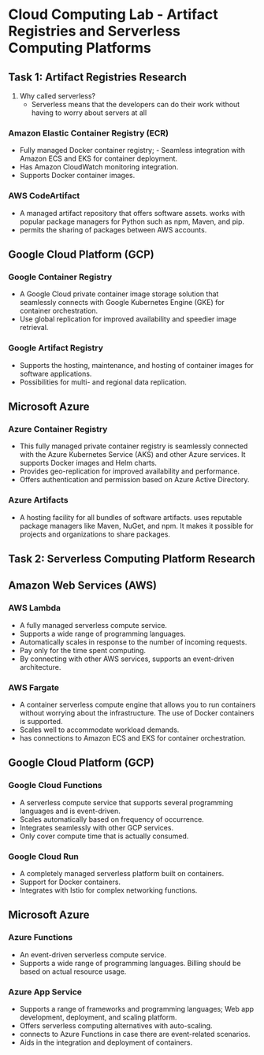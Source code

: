 # Cloud Computing Lab - Artifact Registries and Serverless Computing Platforms
## Task 1: Artifact Registries Research
 1. Why called serverless?
    - Serverless means that the developers can do their work without having to worry about servers at all

### Amazon Elastic Container Registry (ECR)
- Fully managed Docker container registry; - Seamless integration with Amazon ECS and EKS for container deployment.
- Has Amazon CloudWatch monitoring integration.
- Supports Docker container images.

### AWS CodeArtifact
- A managed artifact repository that offers software assets. works with popular package managers for Python such as npm, Maven, and pip.
- permits the sharing of packages between AWS accounts.

## Google Cloud Platform (GCP)
### Google Container Registry
- A Google Cloud private container image storage solution that seamlessly connects with Google Kubernetes Engine (GKE) for container orchestration.
- Use global replication for improved availability and speedier image retrieval.
### Google Artifact Registry
- Supports the hosting, maintenance, and hosting of container images for software applications.
- Possibilities for multi- and regional data replication.

## Microsoft Azure
### Azure Container Registry
- This fully managed private container registry is seamlessly connected with the Azure Kubernetes Service (AKS) and other Azure services.
It supports Docker images and Helm charts.
- Provides geo-replication for improved availability and performance.
- Offers authentication and permission based on Azure Active Directory.
### Azure Artifacts
- A hosting facility for all bundles of software artifacts. uses reputable package managers like Maven, NuGet, and npm.
  It makes it possible for projects and organizations to share packages.

## Task 2: Serverless Computing Platform Research
## Amazon Web Services (AWS)
### AWS Lambda
- A fully managed serverless compute service.
- Supports a wide range of programming languages.
- Automatically scales in response to the number of incoming requests.
- Pay only for the time spent computing.
- By connecting with other AWS services, supports an event-driven architecture.

### AWS Fargate
- A container serverless compute engine that allows you to run containers without worrying about the infrastructure.
  The use of Docker containers is supported.
- Scales well to accommodate workload demands.
- has connections to Amazon ECS and EKS for container orchestration.

## Google Cloud Platform (GCP)
### Google Cloud Functions
- A serverless compute service that supports several programming languages and is event-driven.
- Scales automatically based on frequency of occurrence.
- Integrates seamlessly with other GCP services.
- Only cover compute time that is actually consumed.

### Google Cloud Run
- A completely managed serverless platform built on containers.
- Support for Docker containers.
- Integrates with Istio for complex networking functions.

## Microsoft Azure
### Azure Functions
- An event-driven serverless compute service.
- Supports a wide range of programming languages.
Billing should be based on actual resource usage.

### Azure App Service
- Supports a range of frameworks and programming languages; Web app development, deployment, and scaling platform.
- Offers serverless computing alternatives with auto-scaling.
- connects to Azure Functions in case there are event-related scenarios.
- Aids in the integration and deployment of containers.